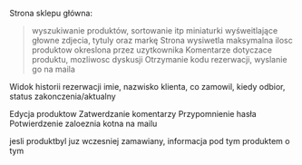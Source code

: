 Strona sklepu główna:
>wyszukiwanie produktów, sortowanie itp
>miniaturki wyśweitlające głowne zdjecia, tytuly oraz markę
>Strona wysiwetla maksymalna ilosc produktow okreslona przez uzytkownika
Komentarze dotyczace produktu, mozliwosc dyskusji
Otrzymanie kodu rezerwacji, wyslanie go na maila

Widok historii rezerwacji imie, nazwisko klienta, co zamowil, kiedy odbior, status zakonczenia/aktualny

Edycja produktow
Zatwerdzanie komentarzy
Przypomnienie hasła
Potwierdzenie zaloeznia kotna na mailu

jesli produktbyl juz wczesniej zamawiany, informacja pod tym produktem  o tym 
